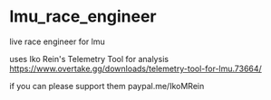 ﻿# lmu_race_engineer

live race engineer for lmu 

uses Iko Rein's Telemetry Tool for analysis
https://www.overtake.gg/downloads/telemetry-tool-for-lmu.73664/ 

if you can please support them paypal.me/IkoMRein 
